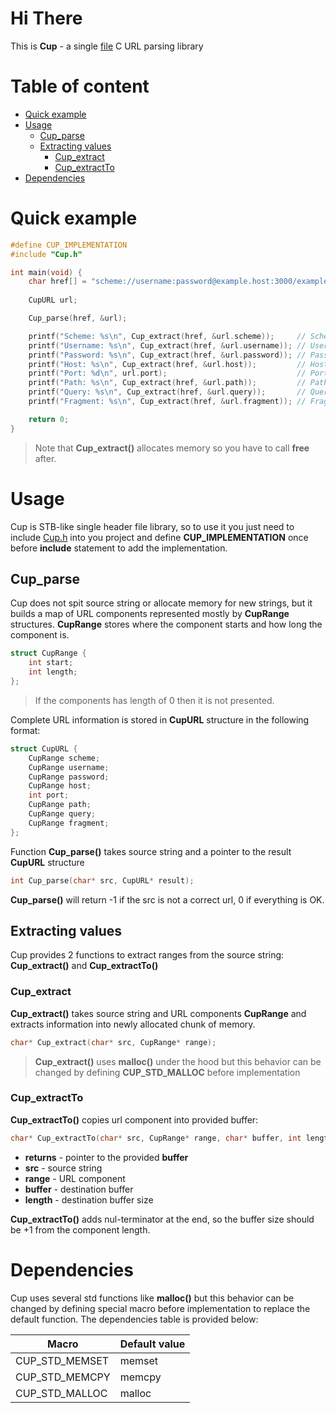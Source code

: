 # Hi There
This is **Cup** - a single [file](https://raw.githubusercontent.com/Astroner/cup/master/Cup.h) C URL parsing library

# Table of content
 - [Quick example](#quick-example)
 - [Usage](#usage)
     - [Cup_parse](#cup_parse)
     - [Extracting values](#extracting-values)
         - [Cup_extract](#cup_extract)
         - [Cup_extractTo](#cup_extractto)
 - [Dependencies](#dependencies)

# Quick example
```c
#define CUP_IMPLEMENTATION
#include "Cup.h"

int main(void) {
    char href[] = "scheme://username:password@example.host:3000/example/path?with=query#and-fragment";
    
    CupURL url;

    Cup_parse(href, &url);

    printf("Scheme: %s\n", Cup_extract(href, &url.scheme));     // Scheme: scheme
    printf("Username: %s\n", Cup_extract(href, &url.username)); // Username: username
    printf("Password: %s\n", Cup_extract(href, &url.password)); // Password: password
    printf("Host: %s\n", Cup_extract(href, &url.host));         // Host: example.host
    printf("Port: %d\n", url.port);                             // Port: 3000
    printf("Path: %s\n", Cup_extract(href, &url.path));         // Path: /example/path
    printf("Query: %s\n", Cup_extract(href, &url.query));       // Query: with=query
    printf("Fragment: %s\n", Cup_extract(href, &url.fragment)); // Fragment: and-fragment

    return 0;
}
```
> Note that **Cup_extract()** allocates memory so you have to call **free** after.

# Usage
Cup is STB-like single header file library, so to use it you just need to include [Cup.h](https://raw.githubusercontent.com/Astroner/cup/master/Cup.h) into you project and define **CUP_IMPLEMENTATION** once before **include** statement to add the implementation.

## Cup_parse
Cup does not spit source string or allocate memory for new strings, but it builds a map of URL components represented mostly by **CupRange** structures. **CupRange** stores where the component starts and how long the component is.
```c
struct CupRange {
    int start;
    int length;
};
```
> If the components has length of 0 then it is not presented.

Complete URL information is stored in **CupURL** structure in the following format:
```c
struct CupURL {
    CupRange scheme;
    CupRange username;
    CupRange password;
    CupRange host;
    int port;
    CupRange path;
    CupRange query;
    CupRange fragment;
};
```

Function **Cup_parse()** takes source string and a pointer to the result **CupURL** structure
```c
int Cup_parse(char* src, CupURL* result);
```
**Cup_parse()** will return -1 if the src is not a correct url, 0 if everything is OK.

## Extracting values
Cup provides 2 functions to extract ranges from the source string: **Cup_extract()** and **Cup_extractTo()**

### Cup_extract
**Cup_extract()** takes source string and URL components **CupRange** and extracts information into newly allocated chunk of memory.
```c
char* Cup_extract(char* src, CupRange* range);
```
> **Cup_extract()** uses **malloc()** under the hood but this behavior can be changed by defining **CUP_STD_MALLOC** before implementation

### Cup_extractTo
**Cup_extractTo()** copies url component into provided buffer:
```c
char* Cup_extractTo(char* src, CupRange* range, char* buffer, int length);
```
 - **returns** - pointer to the provided **buffer**
 - **src** - source string
 - **range** - URL component
 - **buffer** - destination buffer
 - **length** - destination buffer size

**Cup_extractTo()** adds nul-terminator at the end, so the buffer size should be +1 from the component length.

# Dependencies
Cup uses several std functions like **malloc()** but this behavior can be changed by defining special macro before implementation to replace the default function.
The dependencies table is provided below:

| Macro          | Default value  |
|----------------|----------------|
| CUP_STD_MEMSET | memset         |
| CUP_STD_MEMCPY | memcpy         |
| CUP_STD_MALLOC | malloc         |
